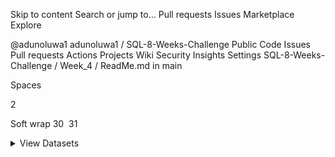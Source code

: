 Skip to content
Search or jump to…
Pull requests
Issues
Marketplace
Explore
 
@adunoluwa1 
adunoluwa1
/
SQL-8-Weeks-Challenge
Public
Code
Issues
Pull requests
Actions
Projects
Wiki
Security
Insights
Settings
SQL-8-Weeks-Challenge
/
Week_4
/
ReadMe.md
in
main
 

Spaces

2

Soft wrap
30
​
31
<details><summary>View Datasets</summary>
32
  <p>
33
​
34
- Regions
35
    
36
  Just like popular cryptocurrency platforms - Data Bank is also run off a network of nodes where both money and data is stored across the globe. In a traditional banking sense - you can think of these nodes as bank branches or stores that exist around the world.
37
  This regions table contains the region_id and their respective region_name values  
38
  
39
  <details><summary>View table</summary>
40
    <p>
41
  
42
    |region_id| region_name|
43
    |---------|------------|
44
    |1        |Africa      |
45
    |2        |America     |
46
    |3        |Asia        |
47
    |4        |Europe      |
48
    |5        |Oceania     |
49
      
50
    </p>
51
  </details>
52
​
53
- Customer Nodes
54
    
55
  Customers are randomly distributed across the nodes according to their region - this also specifies exactly which node contains both their cash and data.
56
​
57
  This random distribution changes frequently to reduce the risk of hackers getting into Data Bank’s system and stealing customer’s money and data!
58
​
59
  Below is a sample of the top 10 rows of the data_bank.customer_nodes
60
  
61
  <details><summary>View table</summary>
62
    <p>
63
  
64
    |customer_id| region_id  |node_id     | start_date | end_date   |
65
    |---------  |------------|------------|------------|------------|
66
    |1          |3           |4           | 2020-01-02 | 2020-01-03 |
67
    |2          |3           |5           | 2020-01-03 | 2020-01-17 |
68
    |3          |5           |4           | 2020-01-27 | 2020-01-18 |
69
    |4          |5           |4           | 2020-01-07 | 2020-01-19 |
70
    |5          |3           |3           | 2020-01-15 | 2020-01-23 |
71
    |6          |1           |1           | 2020-01-11 | 2020-01-06 |
72
    |7          |2           |5           | 2020-01-20 | 2020-01-04 |
73
    |8          |1           |2           | 2020-01-15 | 2020-01-28 |
74
    |9          |4           |5           | 2020-01-21 | 2020-01-25 |
75
    |10         |3           |4           | 2020-01-13 | 2020-01-14 |
76
     
77
    </p>
78
  </details>
79
​
80
- Customer Transactions
81
    
82
  This table stores all customer deposits, withdrawals and purchases made using their Data Bank debit card. 
83
  
84
  <details><summary>View table</summary>
85
    <p>
86
  
87
    |customer_id| txn_date    | txn_type |  txn_amount  |
88
    |-----------|-------------|----------|--------------|  
89
    |429        | 2020-01-21  | deposit  |  82          |
90
    |155        | 2020-01-10  | deposit  |  712         |
91
    |398        | 2020-01-01  | deposit  |  196         |
92
    |255        | 2020-01-14  | deposit  |  563         |
93
    |185        | 2020-01-29  | deposit  |  626         |
94
    |309        | 2020-01-13  | deposit  |  995         |
95
    |312        | 2020-01-20  | deposit  |  485         |
96
    |376        | 2020-01-03  | deposit  |  706         |
97
    |188        | 2020-01-13  | deposit  |  601         |
98
    |138        | 2020-01-11  | deposit  |  520         |
99
      
No file chosen
Attach files by dragging & dropping, selecting or pasting them.
Styling with Markdown is supported
@adunoluwa1
Commit changes
Commit summary
Create ReadMe.md
Optional extended description
Add an optional extended description…
 Commit directly to the main branch.
 Create a new branch for this commit and start a pull request. Learn more about pull requests.
 
Footer
© 2022 GitHub, Inc.
Footer navigation
Terms
Privacy
Security
Status
Docs
Contact GitHub
Pricing
API
Training
Blog
About
Editing SQL-8-Weeks-Challenge/ReadMe.md at main · adunoluwa1/SQL-8-Weeks-Challenge
